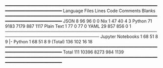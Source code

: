 ━━━━━━━━━━━━━━━━━━━━━━━━━━━━━━━━━━━━━━━━━━━━━━━━━━━━━━━━━━━━━━━━━━━━━━━━━━━━━━━━━
 Language              Files        Lines         Code     Comments       Blanks
━━━━━━━━━━━━━━━━━━━━━━━━━━━━━━━━━━━━━━━━━━━━━━━━━━━━━━━━━━━━━━━━━━━━━━━━━━━━━━━━━
 JSON                      8           96           96            0            0
 Nix                       1           47           40            4            3
 Python                   71         9183         7179          887         1117
 Plain Text                1           77            0           77            0
 YAML                     29          857          856            0            1
─────────────────────────────────────────────────────────────────────────────────
 Jupyter Notebooks         1           68           51            8            9
 |- Python                 1           68           51            8            9
 (Total)                              136          102           16           18
━━━━━━━━━━━━━━━━━━━━━━━━━━━━━━━━━━━━━━━━━━━━━━━━━━━━━━━━━━━━━━━━━━━━━━━━━━━━━━━━━
 Total                   111        10396         8273          984         1139
━━━━━━━━━━━━━━━━━━━━━━━━━━━━━━━━━━━━━━━━━━━━━━━━━━━━━━━━━━━━━━━━━━━━━━━━━━━━━━━━━
